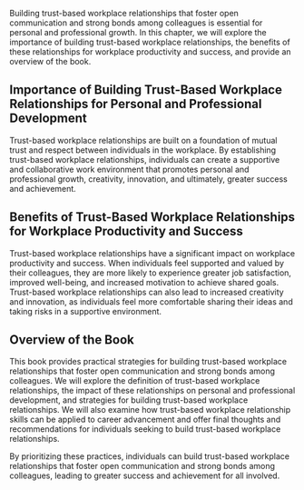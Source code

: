 
Building trust-based workplace relationships that foster open communication and strong bonds among colleagues is essential for personal and professional growth. In this chapter, we will explore the importance of building trust-based workplace relationships, the benefits of these relationships for workplace productivity and success, and provide an overview of the book.

Importance of Building Trust-Based Workplace Relationships for Personal and Professional Development
----------------------------------------------------------------------------------------------------

Trust-based workplace relationships are built on a foundation of mutual trust and respect between individuals in the workplace. By establishing trust-based workplace relationships, individuals can create a supportive and collaborative work environment that promotes personal and professional growth, creativity, innovation, and ultimately, greater success and achievement.

Benefits of Trust-Based Workplace Relationships for Workplace Productivity and Success
--------------------------------------------------------------------------------------

Trust-based workplace relationships have a significant impact on workplace productivity and success. When individuals feel supported and valued by their colleagues, they are more likely to experience greater job satisfaction, improved well-being, and increased motivation to achieve shared goals. Trust-based workplace relationships can also lead to increased creativity and innovation, as individuals feel more comfortable sharing their ideas and taking risks in a supportive environment.

Overview of the Book
--------------------

This book provides practical strategies for building trust-based workplace relationships that foster open communication and strong bonds among colleagues. We will explore the definition of trust-based workplace relationships, the impact of these relationships on personal and professional development, and strategies for building trust-based workplace relationships. We will also examine how trust-based workplace relationship skills can be applied to career advancement and offer final thoughts and recommendations for individuals seeking to build trust-based workplace relationships.

By prioritizing these practices, individuals can build trust-based workplace relationships that foster open communication and strong bonds among colleagues, leading to greater success and achievement for all involved.
